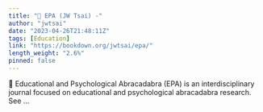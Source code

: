 ```yaml
---
title: "🎃 EPA (JW Tsai) -"
author: "jwtsai"
date: "2023-04-26T21:48:11Z"
tags: [Education]
link: "https://bookdown.org/jwtsai/epa/"
length_weight: "2.6%"
pinned: false
---
```


🎃️ Educational and Psychological Abracadabra (EPA) is an interdisciplinary journal focused on educational and psychological abracadabra research. See ...
